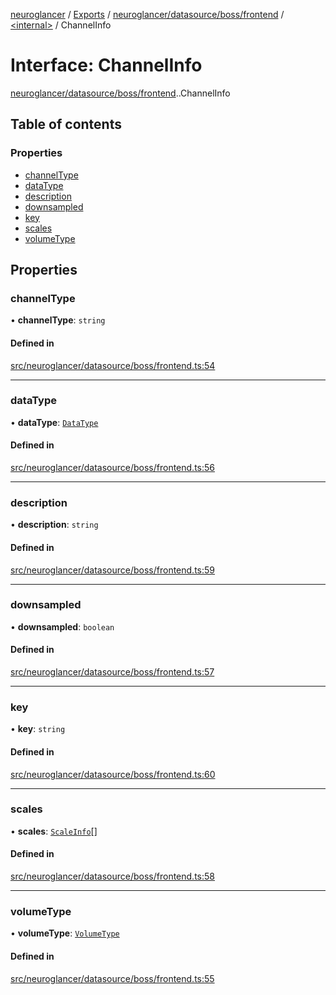 [neuroglancer](../README.md) / [Exports](../modules.md) / [neuroglancer/datasource/boss/frontend](../modules/neuroglancer_datasource_boss_frontend.md) / [<internal\>](../modules/neuroglancer_datasource_boss_frontend._internal_.md) / ChannelInfo

# Interface: ChannelInfo

[neuroglancer/datasource/boss/frontend](../modules/neuroglancer_datasource_boss_frontend.md).[<internal>](../modules/neuroglancer_datasource_boss_frontend._internal_.md).ChannelInfo

## Table of contents

### Properties

- [channelType](neuroglancer_datasource_boss_frontend._internal_.ChannelInfo.md#channeltype)
- [dataType](neuroglancer_datasource_boss_frontend._internal_.ChannelInfo.md#datatype)
- [description](neuroglancer_datasource_boss_frontend._internal_.ChannelInfo.md#description)
- [downsampled](neuroglancer_datasource_boss_frontend._internal_.ChannelInfo.md#downsampled)
- [key](neuroglancer_datasource_boss_frontend._internal_.ChannelInfo.md#key)
- [scales](neuroglancer_datasource_boss_frontend._internal_.ChannelInfo.md#scales)
- [volumeType](neuroglancer_datasource_boss_frontend._internal_.ChannelInfo.md#volumetype)

## Properties

### channelType

• **channelType**: `string`

#### Defined in

[src/neuroglancer/datasource/boss/frontend.ts:54](https://github.com/ActiveBrainAtlas2/neuroglancer/blob/91617476/src/neuroglancer/datasource/boss/frontend.ts#L54)

___

### dataType

• **dataType**: [`DataType`](../enums/neuroglancer_util_data_type.DataType.md)

#### Defined in

[src/neuroglancer/datasource/boss/frontend.ts:56](https://github.com/ActiveBrainAtlas2/neuroglancer/blob/91617476/src/neuroglancer/datasource/boss/frontend.ts#L56)

___

### description

• **description**: `string`

#### Defined in

[src/neuroglancer/datasource/boss/frontend.ts:59](https://github.com/ActiveBrainAtlas2/neuroglancer/blob/91617476/src/neuroglancer/datasource/boss/frontend.ts#L59)

___

### downsampled

• **downsampled**: `boolean`

#### Defined in

[src/neuroglancer/datasource/boss/frontend.ts:57](https://github.com/ActiveBrainAtlas2/neuroglancer/blob/91617476/src/neuroglancer/datasource/boss/frontend.ts#L57)

___

### key

• **key**: `string`

#### Defined in

[src/neuroglancer/datasource/boss/frontend.ts:60](https://github.com/ActiveBrainAtlas2/neuroglancer/blob/91617476/src/neuroglancer/datasource/boss/frontend.ts#L60)

___

### scales

• **scales**: [`ScaleInfo`](neuroglancer_datasource_boss_frontend._internal_.ScaleInfo.md)[]

#### Defined in

[src/neuroglancer/datasource/boss/frontend.ts:58](https://github.com/ActiveBrainAtlas2/neuroglancer/blob/91617476/src/neuroglancer/datasource/boss/frontend.ts#L58)

___

### volumeType

• **volumeType**: [`VolumeType`](../enums/neuroglancer_sliceview_volume_base.VolumeType.md)

#### Defined in

[src/neuroglancer/datasource/boss/frontend.ts:55](https://github.com/ActiveBrainAtlas2/neuroglancer/blob/91617476/src/neuroglancer/datasource/boss/frontend.ts#L55)
